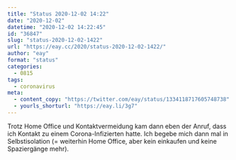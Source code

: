 ```yaml
---
title: "Status 2020-12-02 14:22"
date: "2020-12-02"
datetime: "2020-12-02 14:22:45"
id: "36847"
slug: "status-2020-12-02-1422"
url: "https://eay.cc/2020/status-2020-12-02-1422/"
author: "eay"
format: "status"
categories:
  - 0815
tags:
  - coronavirus
meta:
  - content_copy: "https://twitter.com/eay/status/1334118717605748738"
  - yourls_shorturl: "https://eay.li/3g7"
---
```


Trotz Home Office und Kontaktvermeidung kam dann eben der Anruf, dass ich Kontakt zu einem Corona-Infizierten hatte. Ich begebe mich dann mal in Selbstisolation (= weiterhin Home Office, aber kein einkaufen und keine Spaziergänge mehr).
